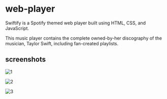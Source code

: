 # web-player
<p>Swiftify is a Spotify themed web player built using HTML, CSS, and JavaScript. 
  
This music player contains the complete owned-by-her discography of the musician, Taylor Swift, including fan-created playlists. </p>

## screenshots
![1](https://github.com/tanya21ag/web-player/assets/127618645/67284985-ce0c-46e3-940d-c2704e10ed06)

![2](https://github.com/tanya21ag/web-player/assets/127618645/e45729bd-6f41-4590-bb8a-9f1883b4dfd7)

![3](https://github.com/tanya21ag/web-player/assets/127618645/1f31700a-4cd9-4bd0-b150-5529b3ceacac)
